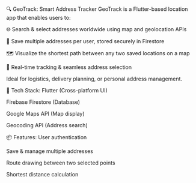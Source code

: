 🔍 GeoTrack: Smart Address Tracker
GeoTrack is a Flutter-based location app that enables users to:

🌐 Search & select addresses worldwide using map and geolocation APIs

📍 Save multiple addresses per user, stored securely in Firestore

🗺️ Visualize the shortest path between any two saved locations on a map

🔁 Real-time tracking & seamless address selection

Ideal for logistics, delivery planning, or personal address management.

🚀 Tech Stack:
Flutter (Cross-platform UI)

Firebase Firestore (Database)

Google Maps API (Map display)

Geocoding API (Address search)

📦 Features:
User authentication

Save & manage multiple addresses

Route drawing between two selected points

Shortest distance calculation

